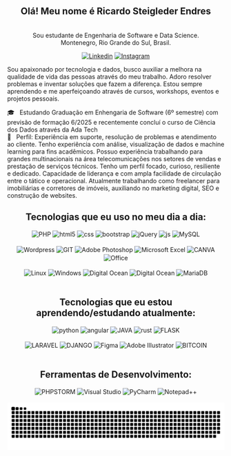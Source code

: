 <div align="center">
<h2>Olá! Meu nome é Ricardo Steigleder Endres </h2></br>
Sou estudante de Engenharia de Software e Data Science. 
</br>Montenegro, Rio Grande do Sul, Brasil.</br>

[![Linkedin](https://img.shields.io/badge/LinkedIn-0077B5?style=for-the-badge&logo=linkedin&logoColor=white)](https://www.linkedin.com/in/ricardoendres/)
[![Instagram](https://img.shields.io/badge/Instagram-E4405F?style=for-the-badge&logo=instagram&logoColor=white)](https://www.instagram.com/ricardo.endres/)
 </div>

Sou apaixonado por tecnologia e dados, busco auxiliar a melhora na qualidade de vida das pessoas através do meu trabalho. Adoro resolver problemas e inventar soluções que fazem a diferença. Estou sempre aprendendo e me aperfeiçoando através de cursos, workshops, eventos e projetos pessoais.


🎓 &nbsp; Estudando Graduação em Enhengaria de Software (6º semestre) com previsão de formação 6/2025 e recentemente concluí o curso de Ciência dos Dados através da Ada Tech<br/>
:speech_balloon: &nbsp; Perfil: Experiência em suporte, resolução de problemas e atendimento ao cliente. 
Tenho experiência com análise, visualização de dados e machine learning para fins acadêmicos.
Possuo experiência trabalhando para grandes multinacionais na área telecomunicações nos setores de vendas e prestação de serviços técnicos. 
Tenho um perfil focado, curioso, resiliente e dedicado. Capacidade de liderança e com ampla facilidade de circulação entre o tático e operacional.
Atualmente trabalhando como freelancer para imobiliárias e corretores de imóveis, auxiliando no marketing digital, SEO e construção de websites.
<div align="center">


  
  ## Tecnologias que eu uso no meu dia a dia: 
 

<div style="display: inline_block">
 
  <img align="center" alt="PHP" src="https://img.shields.io/badge/PHP-777BB4?style=for-the-badge&logo=php&logoColor=white" />
  <img align="center" alt="html5" src="https://img.shields.io/badge/HTML5-E34F26?style=for-the-badge&logo=html5&logoColor=white" />
  <img align="center" alt="css" src="https://img.shields.io/badge/CSS3-1572B6?style=for-the-badge&logo=css3&logoColor=white" />
  <img align="center" alt="bootstrap" src="https://img.shields.io/badge/Bootstrap-563D7C?style=for-the-badge&logo=bootstrap&logoColor=white" />
  <img align="center" alt="jQuery" src="https://img.shields.io/badge/jQuery-0769AD?style=for-the-badge&logo=jquery&logoColor=white" />
  <img align="center" alt="js" src="https://img.shields.io/badge/JavaScript-F7DF1E?style=for-the-badge&logo=javascript&logoColor=black" />
  <img align="center" alt="MySQL" src="https://img.shields.io/badge/MySQL-00000F?style=for-the-badge&logo=mysql&logoColor=white" /><br/> <br/>
  <img align="center" alt="Wordpress" src="https://img.shields.io/badge/Wordpress-21759B?style=for-the-badge&logo=wordpress&logoColor=white" />
  <img align="center" alt="GIT" src="https://img.shields.io/badge/GIT-E44C30?style=for-the-badge&logo=git&logoColor=white" />
    <img align="center" alt="Adobe Photoshop" src="https://img.shields.io/badge/Adobe%20Photoshop-31A8FF?style=for-the-badge&logo=Adobe%20Photoshop&logoColor=black" />
    <img align="center" alt="Microsoft Excel" src="https://img.shields.io/badge/Microsoft_Excel-217346?style=for-the-badge&logo=microsoft-excel&logoColor=white" />
     <img align="center" alt="CANVA" src="https://img.shields.io/badge/Canva-%2300C4CC.svg?&style=for-the-badge&logo=Canva&logoColor=white" />
   <img align="center" alt="Office" src="https://img.shields.io/badge/Microsoft_Office-D83B01?style=for-the-badge&logo=microsoft-office&logoColor=white" /> <br/> <br/>
   <img align="center" alt="Linux" src="https://img.shields.io/badge/Linux-FCC624?style=for-the-badge&logo=linux&logoColor=black" /> 
    <img align="center" alt="Windows" src="https://img.shields.io/badge/Windows-0078D6?style=for-the-badge&logo=windows&logoColor=white" /> 
    <img align="center" alt="Digital Ocean" src="https://img.shields.io/badge/Digital_Ocean-0080FF?style=for-the-badge&logo=DigitalOcean&logoColor=white" /> 
     <img align="center" alt="Digital Ocean" src="https://img.shields.io/badge/Cloudflare-F38020?style=for-the-badge&logo=Cloudflare&logoColor=white" /> 
      <img align="center" alt="MariaDB" src="https://img.shields.io/badge/MariaDB-003545?style=for-the-badge&logo=mariadb&logoColor=white" /> 
 
 
 
</div><br/>
 
 ## Tecnologias que eu estou aprendendo/estudando atualmente: 
   <div style="display: inline_block">
   <img align="center" alt="python" src="https://img.shields.io/badge/Python-14354C?style=for-the-badge&logo=python&logoColor=white" />
   <img align="center" alt="angular" src="https://img.shields.io/badge/Angular-DD0031?style=for-the-badge&logo=angular&logoColor=white" />
    <img align="center" alt="JAVA" src="https://img.shields.io/badge/Java-ED8B00?style=for-the-badge&logo=openjdk&logoColor=white" />
    <img align="center" alt="rust" src="https://img.shields.io/badge/Rust-000000?style=for-the-badge&logo=rust&logoColor=white" />
    <img align="center" alt="FLASK" src="https://img.shields.io/badge/Flask-000000?style=for-the-badge&logo=flask&logoColor=white" /> <br/> <br/>
    <img align="center" alt="LARAVEL" src="https://img.shields.io/badge/Laravel-FF2D20?style=for-the-badge&logo=laravel&logoColor=white" />
    <img align="center" alt="DJANGO" src="https://img.shields.io/badge/Django-092E20?style=for-the-badge&logo=django&logoColor=white" />
  <img align="center" alt="Figma" src="https://img.shields.io/badge/Figma-F24E1E?style=for-the-badge&logo=figma&logoColor=white" />
  <img align="center" alt="Adobe Illustrator" src="https://img.shields.io/badge/Adobe%20Illustrator-FF9A00?style=for-the-badge&logo=adobe%20illustrator&logoColor=white" />
  <img align="center" alt="BITCOIN" src="https://img.shields.io/badge/Bitcoin-000000?style=for-the-badge&logo=bitcoin&logoColor=white" />
    

  </div>   
    <br/>

## Ferramentas de Desenvolvimento:

<div style="display: inline_block">
  <img align="center" alt="PHPSTORM" src="http://img.shields.io/badge/-PHPStorm-181717?style=for-the-badge&logo=phpstorm&logoColor=white" />
  <img align="center" alt="Visual Studio" src="https://img.shields.io/badge/Visual_Studio-5C2D91?style=for-the-badge&logo=visual%20studio&logoColor=white" />
  <img align="center" alt="PyCharm" src="https://img.shields.io/badge/PyCharm-000000.svg?&style=for-the-badge&logo=PyCharm&logoColor=white" />
   <img align="center" alt="Notepad++" src="https://img.shields.io/badge/Notepad++-90E59A.svg?style=for-the-badge&logo=notepad%2B%2B&logoColor=black" />

</div><br/>

<div> 

<picture>
  <source
    media="(prefers-color-scheme: dark)"
    srcset="
      https://raw.githubusercontent.com/platane/snk/output/github-contribution-grid-snake-dark.svg
    "
  />
  <source
    media="(prefers-color-scheme: light)"
    srcset="
      https://raw.githubusercontent.com/platane/snk/output/github-contribution-grid-snake.svg
    "
  />
  <img
    alt="github contribution grid snake animation"
    src="https://raw.githubusercontent.com/platane/snk/output/github-contribution-grid-snake.svg"
  />
</picture>
 
  </div>
</div>
